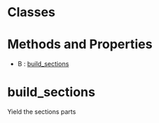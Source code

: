 # Classes





# Methods and Properties
- B : [build_sections](#build_sections) 

# build_sections

Yield the sections parts





